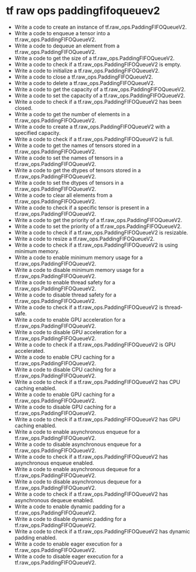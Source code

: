 # tf raw ops paddingfifoqueuev2

- Write a code to create an instance of tf.raw_ops.PaddingFIFOQueueV2.
- Write a code to enqueue a tensor into a tf.raw_ops.PaddingFIFOQueueV2.
- Write a code to dequeue an element from a tf.raw_ops.PaddingFIFOQueueV2.
- Write a code to get the size of a tf.raw_ops.PaddingFIFOQueueV2.
- Write a code to check if a tf.raw_ops.PaddingFIFOQueueV2 is empty.
- Write a code to initialize a tf.raw_ops.PaddingFIFOQueueV2.
- Write a code to close a tf.raw_ops.PaddingFIFOQueueV2.
- Write a code to delete a tf.raw_ops.PaddingFIFOQueueV2.
- Write a code to get the capacity of a tf.raw_ops.PaddingFIFOQueueV2.
- Write a code to set the capacity of a tf.raw_ops.PaddingFIFOQueueV2.
- Write a code to check if a tf.raw_ops.PaddingFIFOQueueV2 has been closed.
- Write a code to get the number of elements in a tf.raw_ops.PaddingFIFOQueueV2.
- Write a code to create a tf.raw_ops.PaddingFIFOQueueV2 with a specified capacity.
- Write a code to check if a tf.raw_ops.PaddingFIFOQueueV2 is full.
- Write a code to get the names of tensors stored in a tf.raw_ops.PaddingFIFOQueueV2.
- Write a code to set the names of tensors in a tf.raw_ops.PaddingFIFOQueueV2.
- Write a code to get the dtypes of tensors stored in a tf.raw_ops.PaddingFIFOQueueV2.
- Write a code to set the dtypes of tensors in a tf.raw_ops.PaddingFIFOQueueV2.
- Write a code to clear all elements from a tf.raw_ops.PaddingFIFOQueueV2.
- Write a code to check if a specific tensor is present in a tf.raw_ops.PaddingFIFOQueueV2.
- Write a code to get the priority of a tf.raw_ops.PaddingFIFOQueueV2.
- Write a code to set the priority of a tf.raw_ops.PaddingFIFOQueueV2.
- Write a code to check if a tf.raw_ops.PaddingFIFOQueueV2 is resizable.
- Write a code to resize a tf.raw_ops.PaddingFIFOQueueV2.
- Write a code to check if a tf.raw_ops.PaddingFIFOQueueV2 is using minimum memory.
- Write a code to enable minimum memory usage for a tf.raw_ops.PaddingFIFOQueueV2.
- Write a code to disable minimum memory usage for a tf.raw_ops.PaddingFIFOQueueV2.
- Write a code to enable thread safety for a tf.raw_ops.PaddingFIFOQueueV2.
- Write a code to disable thread safety for a tf.raw_ops.PaddingFIFOQueueV2.
- Write a code to check if a tf.raw_ops.PaddingFIFOQueueV2 is thread-safe.
- Write a code to enable GPU acceleration for a tf.raw_ops.PaddingFIFOQueueV2.
- Write a code to disable GPU acceleration for a tf.raw_ops.PaddingFIFOQueueV2.
- Write a code to check if a tf.raw_ops.PaddingFIFOQueueV2 is GPU accelerated.
- Write a code to enable CPU caching for a tf.raw_ops.PaddingFIFOQueueV2.
- Write a code to disable CPU caching for a tf.raw_ops.PaddingFIFOQueueV2.
- Write a code to check if a tf.raw_ops.PaddingFIFOQueueV2 has CPU caching enabled.
- Write a code to enable GPU caching for a tf.raw_ops.PaddingFIFOQueueV2.
- Write a code to disable GPU caching for a tf.raw_ops.PaddingFIFOQueueV2.
- Write a code to check if a tf.raw_ops.PaddingFIFOQueueV2 has GPU caching enabled.
- Write a code to enable asynchronous enqueue for a tf.raw_ops.PaddingFIFOQueueV2.
- Write a code to disable asynchronous enqueue for a tf.raw_ops.PaddingFIFOQueueV2.
- Write a code to check if a tf.raw_ops.PaddingFIFOQueueV2 has asynchronous enqueue enabled.
- Write a code to enable asynchronous dequeue for a tf.raw_ops.PaddingFIFOQueueV2.
- Write a code to disable asynchronous dequeue for a tf.raw_ops.PaddingFIFOQueueV2.
- Write a code to check if a tf.raw_ops.PaddingFIFOQueueV2 has asynchronous dequeue enabled.
- Write a code to enable dynamic padding for a tf.raw_ops.PaddingFIFOQueueV2.
- Write a code to disable dynamic padding for a tf.raw_ops.PaddingFIFOQueueV2.
- Write a code to check if a tf.raw_ops.PaddingFIFOQueueV2 has dynamic padding enabled.
- Write a code to enable eager execution for a tf.raw_ops.PaddingFIFOQueueV2.
- Write a code to disable eager execution for a tf.raw_ops.PaddingFIFOQueueV2.